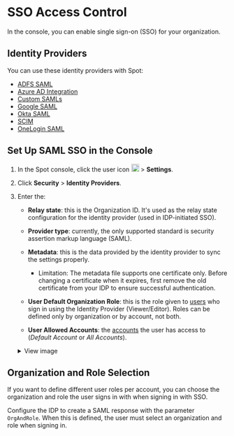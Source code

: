 # SSO Access Control

In the console, you can enable single sign-on (SSO) for your organization.

## Identity Providers

You can use these identity providers with Spot:

- [ADFS SAML](administration/identity-providers/adfs-saml-authentication)
- [Azure AD Integration](administration/identity-providers/azure-active-directory-integration)
- [Custom SAMLs](administration/identity-providers/custom-saml-idp-configuration)
- [Google SAML](administration/identity-providers/google-saml-authentication)
- [Okta SAML](administration/identity-providers/okta-saml-authentication)
- [SCIM](administration/identity-providers/scim)
- [OneLogin SAML](administration/identity-providers/onelogin-saml-authentication)

## Set Up SAML SSO in the Console

1. In the Spot console, click the user icon <img height="18" src="https://docs.spot.io/administration/_media/usericon.png" />  > **Settings**.
2. Click **Security** > **Identity Providers**.
4. Enter the:
    * **Relay state**: this is the Organization ID. It's used as the relay state configuration for the identity provider (used in IDP-initiated SSO).
    * **Provider type**: currently, the only supported standard is security assertion markup language (SAML).
    * **Metadata**: this is the data provided by the identity provider to sync the settings properly.
      * Limitation: The metadata file supports one certificate only. Before changing a certificate when it expires, first remove the old certificate from your IDP to ensure successful authentication.
  
 
    * **User Default Organization Role**: this is the role given to [users](administration/users/) who sign in using the Identity Provider (Viewer/Editor). Roles can be defined only by organization or by account, not both.
    * **User Allowed Accounts**: the [accounts](https://docs.spot.io/administration/organizations/) the user has access to (<i>Default Account</i> or <i>All Accounts</i>).
    
   <details>
        <summary markdown="span">View image</summary>
        <img width="500" src="/administration/_media/sss-access-control-01a.png" />

      </details>

## Organization and Role Selection

If you want to define different user roles per account, you can choose the organization and role the user signs in with when signing in with SSO.

Configure the IDP to create a SAML response with the parameter `OrgAndRole`. When this is defined, the user must select an organization and role when signing in.
